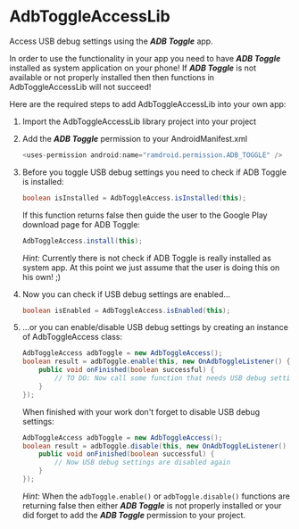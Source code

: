 ﻿AdbToggleAccessLib
==================

Access USB debug settings using the ***ADB Toggle*** app.

In order to use the functionality in your app you need to have ***ADB Toggle*** installed as system application on your phone!
If ***ADB Toggle*** is not available or not properly installed then then functions in AdbToggleAccessLib will not succeed!

Here are the required steps to add AdbToggleAccessLib into your own app:

1. Import the AdbToggleAccessLib library project into your project

2. Add the ***ADB Toggle*** permission to your AndroidManifest.xml

	```java
	<uses-permission android:name="ramdroid.permission.ADB_TOGGLE" />
	```
	
3. Before you toggle USB debug settings you need to check if ADB Toggle is installed:

	```java
	boolean isInstalled = AdbToggleAccess.isInstalled(this);
	```
	
	If this function returns false then guide the user to the Google Play download page for ADB Toggle:

	```java
	AdbToggleAccess.install(this);
	```
	
	*Hint:*
	Currently there is not check if ADB Toggle is really installed as system app. At this point
	we just assume that the user is doing this on his own! ;)
	
4. Now you can check if USB debug settings are enabled...

	```java
	boolean isEnabled = AdbToggleAccess.isEnabled(this);
	```
	
5. ...or you can enable/disable USB debug settings by creating an instance of AdbToggleAccess class:

	```java
	AdbToggleAccess adbToggle = new AdbToggleAccess();
	boolean result = adbToggle.enable(this, new OnAdbToggleListener() {
		public void onFinished(boolean successful) {
			// TO DO: Now call some function that needs USB debug settings enabled
		}
	});
	```
	
	When finished with your work don't forget to disable USB debug settings:

	```java
	AdbToggleAccess adbToggle = new AdbToggleAccess();
	boolean result = adbToggle.disable(this, new OnAdbToggleListener() {
		public void onFinished(boolean successful) {
			// Now USB debug settings are disabled again
		}
	});
	```
	
	*Hint:*
	When the `adbToggle.enable()` or `adbToggle.disable()` functions are returning false then either ***ADB Toggle*** is not properly installed or your did forget to add the ***ADB Toggle*** permission to your project.
